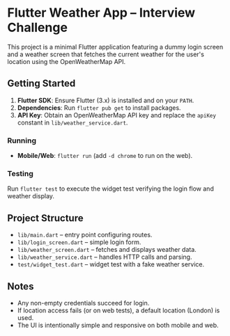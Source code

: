 # Flutter Weather App – Interview Challenge

This project is a minimal Flutter application featuring a dummy login screen and a weather screen that fetches the current weather for the user's location using the OpenWeatherMap API.

## Getting Started

1. **Flutter SDK**: Ensure Flutter (3.x) is installed and on your `PATH`.
2. **Dependencies**: Run `flutter pub get` to install packages.
3. **API Key**: Obtain an OpenWeatherMap API key and replace the `apiKey` constant in `lib/weather_service.dart`.

### Running

- **Mobile/Web**: `flutter run` (add `-d chrome` to run on the web).

### Testing

Run `flutter test` to execute the widget test verifying the login flow and weather display.

## Project Structure

- `lib/main.dart` – entry point configuring routes.
- `lib/login_screen.dart` – simple login form.
- `lib/weather_screen.dart` – fetches and displays weather data.
- `lib/weather_service.dart` – handles HTTP calls and parsing.
- `test/widget_test.dart` – widget test with a fake weather service.

## Notes

- Any non-empty credentials succeed for login.
- If location access fails (or on web tests), a default location (London) is used.
- The UI is intentionally simple and responsive on both mobile and web.

